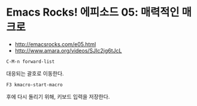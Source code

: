 # Emacs Rocks! 에피소드 05: 매력적인 매크로

- <http://emacsrocks.com/e05.html>
- <http://www.amara.org/videos/SJIc2jg6tJcL>

`C-M-n forward-list`

대응되는 괄호로 이동한다.

`F3 kmacro-start-macro`

후에 다시 돌리기 위해, 키보드 입력을 저장한다.

